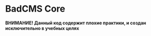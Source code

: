 BadCMS Core
=========================
__ВНИМАНИЕ! Данный код содержит плохие практики, и создан исключительно в учебных целях__